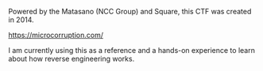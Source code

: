 Powered by the Matasano (NCC Group) and Square, this CTF was created in 2014.

https://microcorruption.com/

I am currently using this as a reference and a hands-on experience to learn about how reverse engineering works.
